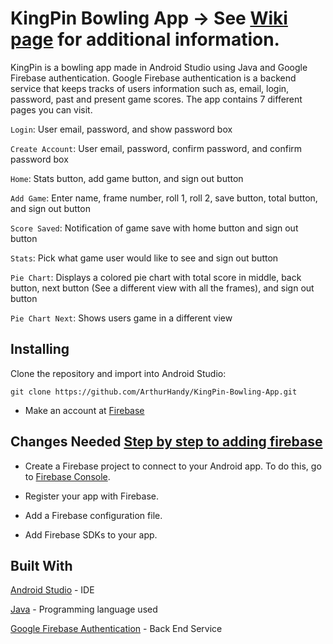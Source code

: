 # KingPin Bowling App -> See [Wiki page](https://github.com/ArthurHandy/KingPin-Bowling-App/wiki) for additional information.
KingPin is a bowling app made in Android Studio using Java and Google Firebase authentication. Google Firebase authentication is a backend service that keeps tracks of users information such as, email, login, password, past and present game scores. The app contains 7 different pages you can visit.

`Login`: User email, password, and show password box

`Create Account`: User email, password, confirm password, and confirm password box

`Home`: Stats button, add game button, and sign out button

`Add Game`: Enter name, frame number, roll 1, roll 2, save button, total button, and sign out button

`Score Saved`: Notification of game save with home button and sign out button

`Stats`: Pick what game user would like to see and sign out button

`Pie Chart`: Displays a colored pie chart with total score in middle, back button, next button (See a different view with all the frames), and sign out button

`Pie Chart Next`: Shows users game in a different view

## Installing
Clone the repository and import into Android Studio:
```
git clone https://github.com/ArthurHandy/KingPin-Bowling-App.git
```

- Make an account at [Firebase](https://firebase.google.com)

## Changes Needed [Step by step to adding firebase](https://firebase.google.com/docs/android/setup)
- Create a Firebase project to connect to your Android app. To do this, go to [Firebase Console](https://console.firebase.google.com/).

- Register your app with Firebase. 

- Add a Firebase configuration file.

- Add Firebase SDKs to your app.

## Built With
[Android Studio](https://developer.android.com/studio/intro) - IDE

[Java](https://www.java.com/en/) - Programming language used

[Google Firebase Authentication](https://firebase.google.com/docs/auth) - Back End Service
